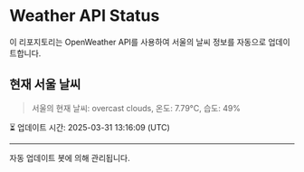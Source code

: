
# Weather API Status

이 리포지토리는 OpenWeather API를 사용하여 서울의 날씨 정보를 자동으로 업데이트합니다.

## 현재 서울 날씨
> 서울의 현재 날씨: overcast clouds, 온도: 7.79°C, 습도: 49%

⏳ 업데이트 시간: 2025-03-31 13:16:09 (UTC)

---
자동 업데이트 봇에 의해 관리됩니다.
